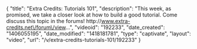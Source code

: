 {
    "title": "Extra Credits: Tutorials 101",
    "description": "This week, as promised, we take a closer look at how to build a good tutorial. Come discuss this topic in the forums! http:\/\/www.extra-credits.net\/forum\/view...",
    "videoid": "192233",
    "date_created": "1406055195",
    "date_modified": "1418181781",
    "type": "captivate",
    "layout": "video",
    "url": "\/v\/extra-credits-tutorials-101\/192233"
}